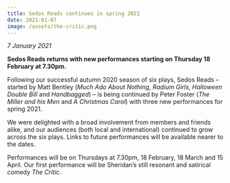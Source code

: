 ```yaml
---
title: Sedos Reads continues in spring 2021
date: 2021-01-07
image: /assets/the-critic.png
---
```

*7 January 2021*

**Sedos Reads returns with new performances starting on Thursday 18 February at 7.30pm.** 

Following our successful autumn 2020 season of six plays, Sedos Reads – started by Matt Bentley (*Much Ado About Nothing*, *Radium Girls*, *Halloween Double Bill* and *Handbagged*) – is being continued by Peter Foster (*The Miller and his Men* and *A Christmas Carol*) with three new performances for spring 2021. 

We were delighted with a broad involvement from members and friends alike, and our audiences (both local and international) continued to grow across the six plays. Links to future performances will be available nearer to the dates.

Performances will be on Thursdays at 7.30pm, 18 February, 18 March and 15 April. Our first performance will be Sheridan’s still resonant and satirical comedy *The Critic*.